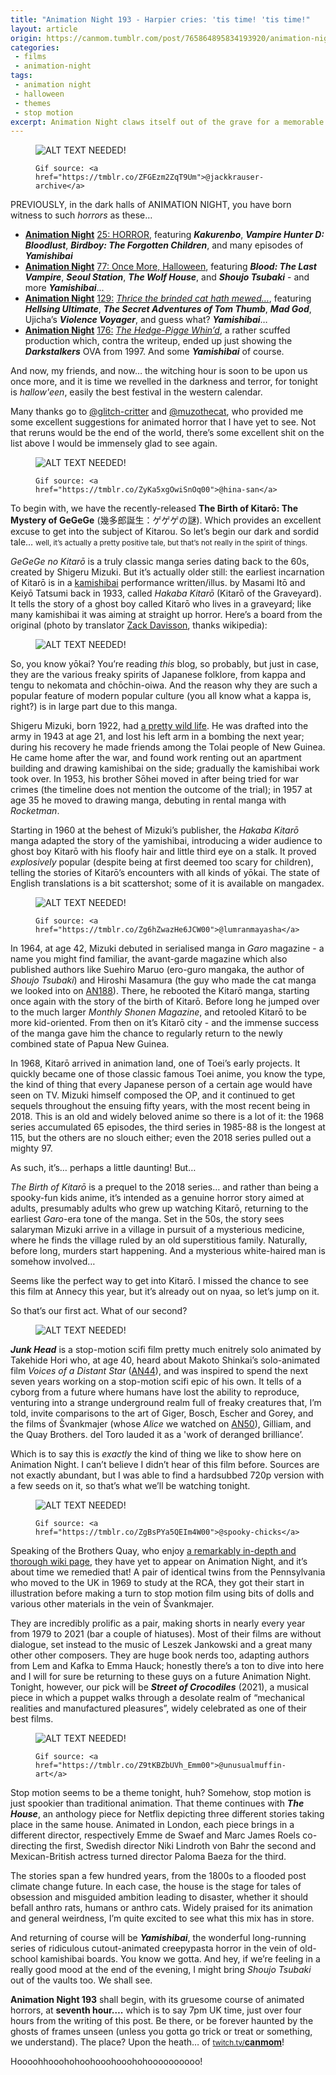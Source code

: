 ```yaml
---
title: "Animation Night 193 - Harpier cries: 'tis time! 'tis time!"
layout: article
origin: https://canmom.tumblr.com/post/765864895834193920/animation-night-193-harpier-cries-tis-time
categories:
 - films
 - animation-night
tags:
 - animation night
 - halloween
 - themes
 - stop motion
excerpt: Animation Night claws itself out of the grave for a memorable halloween of yōkai and weird stop-motion cyborgs.
---
```

<figure data-tumblr-attribution="jackkrauser-archive:WJ0SDu2osM6Exa3dUaQV8w:ZFGEzm2ZqT9Um">

  <img alt="ALT TEXT NEEDED!" sizes="(max-width: 540px) 100vw, 540px" src="https://64.media.tumblr.com/81b0ba097b8562ba834417d3c75b0ee5/29e6a1d00acb5fb7-86/s640x960/a71c61878f2d232a5f4069088a5cb78bb510b357.gif" srcset="https://64.media.tumblr.com/81b0ba097b8562ba834417d3c75b0ee5/29e6a1d00acb5fb7-86/s75x75_c1/a90da221d28f0192b77021ce823fd25da44efa3e.gif 75w, https://64.media.tumblr.com/81b0ba097b8562ba834417d3c75b0ee5/29e6a1d00acb5fb7-86/s100x200/4327dfadf2c114beaca739eff8af1140189b692c.gif 100w, https://64.media.tumblr.com/81b0ba097b8562ba834417d3c75b0ee5/29e6a1d00acb5fb7-86/s250x400/5223774835f8533b3884ea734555c03c0133101b.gif 250w, https://64.media.tumblr.com/81b0ba097b8562ba834417d3c75b0ee5/29e6a1d00acb5fb7-86/s400x600/09879fcff68e689ef31a498ace6aafbdd3728d03.gif 400w, https://64.media.tumblr.com/81b0ba097b8562ba834417d3c75b0ee5/29e6a1d00acb5fb7-86/s500x750/4879e3c0c485068be2c073be7c7dc63f6a64c890.gif 500w, https://64.media.tumblr.com/81b0ba097b8562ba834417d3c75b0ee5/29e6a1d00acb5fb7-86/s540x810/5fa6dcc242000e248c70d1aa8a675f9a40b2890b.gif 540w">

  <figcaption>

    Gif source: <a href="https://tmblr.co/ZFGEzm2ZqT9Um">@jackkrauser-archive</a>

  </figcaption>

</figure>

PREVIOUSLY, in the dark halls of ANIMATION NIGHT, you have born witness to such <em>horrors</em> as these…

<ul>

  <li><strong><a href="https://canmom.art/films/animation-night/25-horror">Animation Night</a></strong> <a href="https://canmom.art/films/animation-night/25-horror">25: HORROR</a>, featuring <cite><strong>Kakurenbo</strong></cite>, <cite><strong>Vampire Hunter D: Bloodlust</strong></cite>, <cite><strong>Birdboy: The Forgotten Children</strong></cite>, and many episodes of <cite><strong>Yamishibai</strong></cite></li>

  <li><a href="https://canmom.art/films/animation-night/77-once-more-halloween"><strong>Animation Night</strong></a> <a href="https://canmom.art/films/animation-night/77-once-more-halloween">77: Once More, Halloween</a>, featuring <cite><strong>Blood: The Last Vampire</strong></cite>, <cite><strong>Seoul Station</strong></cite>, <cite><strong>The Wolf House</strong></cite>, and <cite><strong>Shoujo Tsubaki</strong></cite> - and more <cite><strong>Yamishibai</strong></cite>…</li>

  <li><a href="https://canmom.art/films/animation-night/129-thrice-the-brinded-cat-hath-mewed"><strong>Animation Night</strong></a> <a href="https://canmom.art/films/animation-night/129-thrice-the-brinded-cat-hath-mewed">129:</a> <i><a href="https://canmom.art/films/animation-night/129-thrice-the-brinded-cat-hath-mewed">Thrice the brinded cat hath mewed…</a></i>, featuring <cite><strong>Hellsing Ultimate</strong></cite>, <cite><strong>The Secret Adventures of Tom Thumb</strong></cite>, <cite><strong>Mad God</strong></cite>, Ujicha’s <cite><strong>Violence Voyager</strong></cite>, and guess what? <cite><strong>Yamishibai</strong></cite>…</li>

  <li><strong><a href="https://canmom.art/films/animation-night/176-the-hedge-pigge-whind">Animation Night</a></strong> <a href="https://canmom.art/films/animation-night/176-the-hedge-pigge-whind">176:</a> <cite><a href="https://canmom.art/films/animation-night/176-the-hedge-pigge-whind">The Hedge-Pigge Whin’d</a></cite>, a rather scuffed production which, contra the writeup, ended up just showing the <cite><strong>Darkstalkers</strong></cite> OVA from 1997. And some <cite><strong>Yamishibai</strong></cite> of course.</li>

</ul>

And now, my friends, and now… the witching hour is soon to be upon us once more, and it is time we revelled in the darkness and terror, for tonight is <em>hallow'een</em>, easily the best festival in the western calendar.

Many thanks go to <a class="tumblelog" href="https://tmblr.co/MEa7OkSTM5NNmXdTqXGifjg">@glitch-critter</a> and <a class="tumblelog" href="https://tmblr.co/MjKTH9-XB2oRuIApB5hjLYA">@muzothecat</a>, who provided me some excellent suggestions for animated horror that I have yet to see. Not that reruns would be the end of the world, there’s some excellent shit on the list above I would be immensely glad to see again.

<figure data-tumblr-attribution="hina-san:hxmDeiLfufAz91I27qapGw:ZyKa5xgOwiSnOq00">

  <img alt="ALT TEXT NEEDED!" sizes="(max-width: 463px) 100vw, 463px" src="https://64.media.tumblr.com/eec354c8abe1db7f471d5a8698d8bc5e/29e6a1d00acb5fb7-e8/s640x960/cef448f9dd737a851d25c489d7a08b8a634bd913.gif" srcset="https://64.media.tumblr.com/eec354c8abe1db7f471d5a8698d8bc5e/29e6a1d00acb5fb7-e8/s75x75_c1/a440218f527147082182c3225a32ed4c57f57a70.gif 75w, https://64.media.tumblr.com/eec354c8abe1db7f471d5a8698d8bc5e/29e6a1d00acb5fb7-e8/s100x200/f10d44ada79636beec8d3c5fdaf9b850a68fd71f.gif 100w, https://64.media.tumblr.com/eec354c8abe1db7f471d5a8698d8bc5e/29e6a1d00acb5fb7-e8/s250x400/bc60d84e2427c399e48575d1c0984abf3f4a85ec.gif 250w, https://64.media.tumblr.com/eec354c8abe1db7f471d5a8698d8bc5e/29e6a1d00acb5fb7-e8/s400x600/46197e587bd66248f3688a6ab7a7f4187b1dbaa3.gif 400w, https://64.media.tumblr.com/eec354c8abe1db7f471d5a8698d8bc5e/29e6a1d00acb5fb7-e8/s500x750/1c0600b764ef1af3a7555f3810ab8b2fff12bee4.gif 463w">

  <figcaption>

    Gif source: <a href="https://tmblr.co/ZyKa5xgOwiSnOq00">@hina-san</a>

  </figcaption>

</figure>

To begin with, we have the recently-released <strong>The Birth of Kitarō: The Mystery of GeGeGe</strong> (幾多郎誕生：ゲゲゲの謎). Which provides an excellent excuse to get into the subject of Kitarou. So let’s begin our dark and sordid tale… <small>well, it’s actually a pretty positive tale, but that’s not really in the spirit of things.</small>

<cite>GeGeGe no Kitarō</cite> is a truly classic manga series dating back to the 60s, created by Shigeru Mizuki. But it’s actually older still: the earliest incarnation of Kitarō is in a <a href="https://en.wikipedia.org/wiki/Kamishibai">kamishibai</a> performance written/illus. by Masami Itō and Keiyō Tatsumi back in 1933, called <cite>Hakaba Kitarō</cite> (Kitarō of the Graveyard). It tells the story of a ghost boy called Kitarō who lives in a graveyard; like many kamishibai it was aiming at straight up horror. Here’s a board from the original (photo by translator <a href="https://twitter.com/ZackDavisson/status/578588010461151233/photo/1">Zack Davisson</a>, thanks wikipedia):

<figure>

  <img alt="ALT TEXT NEEDED!" sizes="(max-width: 503px) 100vw, 503px" src="https://64.media.tumblr.com/8905e3ce42d276f8df90302263f31c12/29e6a1d00acb5fb7-4f/s640x960/361b49e463a97a3626facc46bf74d59d5f75b70a.png" srcset="https://64.media.tumblr.com/8905e3ce42d276f8df90302263f31c12/29e6a1d00acb5fb7-4f/s75x75_c1/9ee54f4b6587662f129a67e03d40159c39b9fdc6.png 75w, https://64.media.tumblr.com/8905e3ce42d276f8df90302263f31c12/29e6a1d00acb5fb7-4f/s100x200/fdefd78a6bdb55e9b69ba5a344c79925d0aa12eb.png 100w, https://64.media.tumblr.com/8905e3ce42d276f8df90302263f31c12/29e6a1d00acb5fb7-4f/s250x400/e3493cf6fb627e735121d34b77c82b821e6c1508.png 250w, https://64.media.tumblr.com/8905e3ce42d276f8df90302263f31c12/29e6a1d00acb5fb7-4f/s400x600/8763086d7dcf6674fb052bd82584700f7c1aadb9.png 400w, https://64.media.tumblr.com/8905e3ce42d276f8df90302263f31c12/29e6a1d00acb5fb7-4f/s500x750/583ad92436783e079056c6d0b3d08767e2c5f816.png 500w, https://64.media.tumblr.com/8905e3ce42d276f8df90302263f31c12/29e6a1d00acb5fb7-4f/s540x810/b8827dcdfe738ba29161553f39243f31887920a6.png 503w">

</figure>

So, you know yōkai? You’re reading <em>this</em> blog, so probably, but just in case, they are the various freaky spirits of Japanese folklore, from kappa and tengu to nekomata and chōchin-oiwa. And the reason why they are such a popular feature of modern popular culture (you all know what a kappa is, right?) is in large part due to this manga.

Shigeru Mizuki, born 1922, had <a href="https://gegegenokitaro.fandom.com/wiki/Shigeru_Mizuki#Timeline">a pretty wild life</a>. He was drafted into the army in 1943 at age 21, and lost his left arm in a bombing the next year; during his recovery he made friends among the Tolai people of New Guinea. He came home after the war, and found work renting out an apartment building and drawing kamishibai on the side; gradually the kamishibai work took over. In 1953, his brother Sōhei moved in after being tried for war crimes (the timeline does not mention the outcome of the trial); in 1957 at age 35 he moved to drawing manga, debuting in rental manga with <cite>Rocketman</cite>.

Starting in 1960 at the behest of Mizuki’s publisher, the <cite>Hakaba Kitarō</cite> manga adapted the story of the yamishibai, introducing a wider audience to ghost boy Kitarō with his floofy hair and little third eye on a stalk. It proved <em>explosively</em> popular (despite being at first deemed too scary for children), telling the stories of Kitarō’s encounters with all kinds of yōkai. The state of English translations is a bit scattershot; some of it is available on mangadex.

<figure data-tumblr-attribution="lumranmayasha:TyATd3BlRNO207RlC6slqw:Zg6hZwazHe6JCW00">

  <img alt="ALT TEXT NEEDED!" sizes="(max-width: 470px) 100vw, 470px" src="https://64.media.tumblr.com/913e5a22e30854c2dea0d8b68f837218/29e6a1d00acb5fb7-8d/s640x960/13eca75da34e6f321bdc574da41aa66becdecd4c.gif" srcset="https://64.media.tumblr.com/913e5a22e30854c2dea0d8b68f837218/29e6a1d00acb5fb7-8d/s75x75_c1/470d75bb3cde5e1fc15dbdc508816a19c3dc9023.gif 75w, https://64.media.tumblr.com/913e5a22e30854c2dea0d8b68f837218/29e6a1d00acb5fb7-8d/s100x200/1a529884d23ac593ad9cf2718b4d63e4545637ad.gif 100w, https://64.media.tumblr.com/913e5a22e30854c2dea0d8b68f837218/29e6a1d00acb5fb7-8d/s250x400/54abb1a7af982f4e91250595534fa58c578eb849.gif 250w, https://64.media.tumblr.com/913e5a22e30854c2dea0d8b68f837218/29e6a1d00acb5fb7-8d/s400x600/8ea2d393ce6e9c34617d9259932b4e35eb3b480d.gif 400w, https://64.media.tumblr.com/913e5a22e30854c2dea0d8b68f837218/29e6a1d00acb5fb7-8d/s500x750/136f9326b826d0d5d25361ec6246d9ed85b293fb.gif 470w">

  <figcaption>

    Gif source: <a href="https://tmblr.co/Zg6hZwazHe6JCW00">@lumranmayasha</a>

  </figcaption>

</figure>

In 1964, at age 42, Mizuki debuted in serialised manga in <cite>Garo</cite> magazine - a name you might find familiar, the avant-garde magazine which also published authors like Suehiro Maruo (ero-guro mangaka, the author of <cite>Shoujo Tsubaki</cite>) and Hiroshi Masamura (the guy who made the cat manga we looked into on <a href="https://canmom.tumblr.com/post/761108997792235520/i-will-write-more-on-these-films-tomorrow-but">AN188</a>). There, he rebooted the Kitarō manga, starting once again with the story of the birth of Kitarō. Before long he jumped over to the much larger <cite>Monthly Shonen Magazine</cite>, and retooled Kitarō to be more kid-oriented. From then on it’s Kitarō city - and the immense success of the manga gave him the chance to regularly return to the newly combined state of Papua New Guinea.

In 1968, Kitarō arrived in animation land, one of Toei’s early projects. It quickly became one of those classic famous Toei anime, you know the type, the kind of thing that every Japanese person of a certain age would have seen on TV. Mizuki himself composed the OP, and it continued to get sequels throughout the ensuing fifty years, with the most recent being in 2018. This is an old and widely beloved anime so there is a lot of it: the 1968 series accumulated 65 episodes, the third series in 1985-88 is the longest at 115, but the others are no slouch either; even the 2018 series pulled out a mighty 97.

As such, it’s… perhaps a little daunting! But…

<cite>The Birth of Kitarō</cite> is a prequel to the 2018 series… and rather than being a spooky-fun kids anime, it’s intended as a genuine horror story aimed at adults, presumably adults who grew up watching Kitarō, returning to the earliest <cite>Garo</cite>-era tone of the manga. Set in the 50s, the story sees salaryman Mizuki arrive in a village in pursuit of a mysterious medicine, where he finds the village ruled by an old superstitious family. Naturally, before long, murders start happening. And a mysterious white-haired man is somehow involved…

Seems like the perfect way to get into Kitarō. I missed the chance to see this film at Annecy this year, but it’s already out on nyaa, so let’s jump on it.

So that’s our first act. What of our second?

<figure>

  <img alt="ALT TEXT NEEDED!" sizes="(max-width: 864px) 100vw, 864px" src="https://64.media.tumblr.com/849909886e45e5a56c6facf9816a0565/29e6a1d00acb5fb7-7e/s640x960/3772e3716763dbb7a42caa22d1a96a3a188ead94.jpg" srcset="https://64.media.tumblr.com/849909886e45e5a56c6facf9816a0565/29e6a1d00acb5fb7-7e/s75x75_c1/6bfdf589447dcdb4b50cdbb440d6084ded26ae66.jpg 75w, https://64.media.tumblr.com/849909886e45e5a56c6facf9816a0565/29e6a1d00acb5fb7-7e/s100x200/a3360c11290cea065b9681199db931d45027415a.jpg 100w, https://64.media.tumblr.com/849909886e45e5a56c6facf9816a0565/29e6a1d00acb5fb7-7e/s250x400/5cac3569d903b15f58920c2c8de606889b0b1092.jpg 250w, https://64.media.tumblr.com/849909886e45e5a56c6facf9816a0565/29e6a1d00acb5fb7-7e/s400x600/932bb69e5523280e3f69116184888954bb5ead87.jpg 400w, https://64.media.tumblr.com/849909886e45e5a56c6facf9816a0565/29e6a1d00acb5fb7-7e/s500x750/9359455ff9a2637df956e381791299ea13e8181a.jpg 500w, https://64.media.tumblr.com/849909886e45e5a56c6facf9816a0565/29e6a1d00acb5fb7-7e/s540x810/63a0f07f616895b00e0f95eea9fdfa566d0102a7.jpg 540w, https://64.media.tumblr.com/849909886e45e5a56c6facf9816a0565/29e6a1d00acb5fb7-7e/s640x960/3772e3716763dbb7a42caa22d1a96a3a188ead94.jpg 640w, https://64.media.tumblr.com/849909886e45e5a56c6facf9816a0565/29e6a1d00acb5fb7-7e/s1280x1920/3dbe4c5db1172bd274eb6883c1d9b747b5bf8093.jpg 864w">

</figure>

<strong><cite>Junk Head</cite></strong> is a stop-motion scifi film pretty much enitrely solo animated by Takehide Hori who, at age 40, heard about Makoto Shinkai’s solo-animated film <cite>Voices of a Distant Star</cite> (<a href="https://canmom.art/films/animation-night/44-makoto-shinkai">AN44</a>), and was inspired to spend the next seven years working on a stop-motion scifi epic of his own. It tells of a cyborg from a future where humans have lost the ability to reproduce, venturing into a strange underground realm full of freaky creatures that, I’m told, invite comparisons to the art of Giger, Bosch, Escher and Gorey, and the films of Švankmajer (whose <cite>Alice</cite> we watched on <a href="https://canmom.art/films/animation-night/50-stop-motion">AN50</a>), Gilliam, and the Quay Brothers. del Toro lauded it as a 'work of deranged brilliance’.

Which is to say this is <em>exactly</em> the kind of thing we like to show here on Animation Night. I can’t believe I didn’t hear of this film before. Sources are not exactly abundant, but I was able to find a hardsubbed 720p version with a few seeds on it, so that’s what we’ll be watching tonight.

<figure data-orig-height="150" data-orig-width="245" data-tumblr-attribution="spooky-chicks:PBZyE6rD1aLeNAHbxKIOxA:ZgBsPYa5QEIm4W00">

  <img alt="ALT TEXT NEEDED!" sizes="(max-width: 245px) 100vw, 245px" src="https://64.media.tumblr.com/a9c473f6ee8fa39339b7022de6662952/29e6a1d00acb5fb7-cd/s640x960/cfbd0c94818c4cf047d2344e4074512857579dc2.gif" srcset="https://64.media.tumblr.com/a9c473f6ee8fa39339b7022de6662952/29e6a1d00acb5fb7-cd/s75x75_c1/eac55cb23de48a2c391bc735a3da5a61a0aa2600.gif 75w, https://64.media.tumblr.com/a9c473f6ee8fa39339b7022de6662952/29e6a1d00acb5fb7-cd/s100x200/13bc1c064083e6aa06c073e1f204d0a7d42d0435.gif 100w, https://64.media.tumblr.com/a9c473f6ee8fa39339b7022de6662952/29e6a1d00acb5fb7-cd/s250x400/f6d28ee242da6506289c0643d9997a13f66a53ed.gif 245w">

  <figcaption>

    Gif source: <a href="https://tmblr.co/ZgBsPYa5QEIm4W00">@spooky-chicks</a>

  </figcaption>

</figure>

Speaking of the Brothers Quay, who enjoy <a href="https://en.wikipedia.org/wiki/Brothers_Quay#Style">a remarkably in-depth and thorough wiki page</a>, they have yet to appear on Animation Night, and it’s about time we remedied that! A pair of identical twins from the Pennsylvania who moved to the UK in 1969 to study at the RCA, they got their start in illustration before making a turn to stop motion film using bits of dolls and various other materials in the vein of Švankmajer.

They are incredibly prolific as a pair, making shorts in nearly every year from 1979 to 2021 (bar a couple of hiatuses). Most of their films are without dialogue, set instead to the music of Leszek Jankowski and a great many other other composers. They are huge book nerds too, adapting authors from Lem and Kafka to Emma Hauck; honestly there’s a ton to dive into here and I will for sure be returning to these guys on a future Animation Night. Tonight, however, our pick will be <strong><cite>Street of Crocodiles</cite></strong> (2021), a musical piece in which a puppet walks through a desolate realm of “mechanical realities and manufactured pleasures”, widely celebrated as one of their best films.

<figure data-tumblr-attribution="unusualmuffin-art:U5ktMqIn274c4gZpggoTUQ:Z9tKBZbUVh_Emm00">

  <img alt="ALT TEXT NEEDED!" sizes="(max-width: 360px) 100vw, 360px" src="https://64.media.tumblr.com/a4a3ce81e5d5f79f9a5ad867380f96fe/29e6a1d00acb5fb7-c9/s640x960/fa8de1085b2d9d02872f2d2b98ef0c49ef076213.gif" srcset="https://64.media.tumblr.com/a4a3ce81e5d5f79f9a5ad867380f96fe/29e6a1d00acb5fb7-c9/s75x75_c1/f5da698eb9ba88d4cdea7c88f8076b11306b7b79.gif 75w, https://64.media.tumblr.com/a4a3ce81e5d5f79f9a5ad867380f96fe/29e6a1d00acb5fb7-c9/s100x200/0858ced2bbf5b109299f3250278fc4983c3a5226.gif 100w, https://64.media.tumblr.com/a4a3ce81e5d5f79f9a5ad867380f96fe/29e6a1d00acb5fb7-c9/s250x400/6947fd1821fc430a9baca1d0f52912cab2823348.gif 250w, https://64.media.tumblr.com/a4a3ce81e5d5f79f9a5ad867380f96fe/29e6a1d00acb5fb7-c9/s400x600/cfb80ea1a0dd2fee635b99cba8a6758734d5839a.gif 360w">

  <figcaption>

    Gif source: <a href="https://tmblr.co/Z9tKBZbUVh_Emm00">@unusualmuffin-art</a>

  </figcaption>

</figure>

Stop motion seems to be a theme tonight, huh? Somehow, stop motion is just spookier than traditional animation. That theme continues with <cite><strong>The House</strong></cite>, an anthology piece for Netflix depicting three different stories taking place in the same house. Animated in London, each piece brings in a different director, respectively Emme de Swaef and Marc James Roels co-directing the first, Swedish director Niki Lindroth von Bahr the second and Mexican-British actress turned director Paloma Baeza for the third.

The stories span a few hundred years, from the 1800s to a flooded post climate change future. In each case, the house is the stage for tales of obsession and misguided ambition leading to disaster, whether it should befall anthro rats, humans or anthro cats. Widely praised for its animation and general weirdness, I’m quite excited to see what this mix has in store.

And returning of course will be <strong><cite>Yamishibai</cite></strong>, the wonderful long-running series of ridiculous cutout-animated creepypasta horror in the vein of old-school kamishibai boards. You know we gotta. And hey, if we’re feeling in a really good mood at the end of the evening, I might bring <cite>Shoujo Tsubaki</cite> out of the vaults too. We shall see.

<strong>Animation Night 193</strong> shall begin, with its gruesome course of animated horrors, at <strong>seventh hour….</strong> which is to say 7pm UK time, just over four hours from the writing of this post. Be there, or be forever haunted by the ghosts of frames unseen (unless you gotta go trick or treat or something, we understand). The place? Upon the heath… of <a href="https://www.twitch.tv/canmom"><small>twitch.tv/</small><strong>canmom</strong></a>!

Hoooohhooohohoohooohooohohoooooooooo!